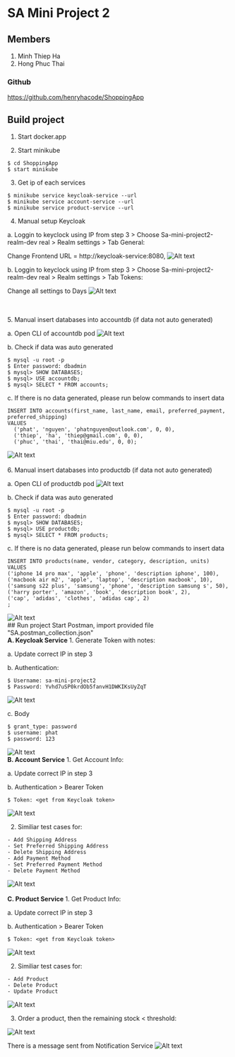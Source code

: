 # SA Mini Project 2
## Members
1. Minh Thiep Ha
2. Hong Phuc Thai

### Github 
https://github.com/henryhacode/ShoppingApp

## Build project
1. Start docker.app


2. Start minikube 
```
$ cd ShoppingApp
$ start minikube
```

3. Get ip of each services
```
$ minikube service keycloak-service --url
$ minikube service account-service --url
$ minikube service product-service --url
```

4. Manual setup Keycloak

a. Loggin to keyclock using IP from step 3 > Choose Sa-mini-project2-realm-dev real > Realm settings > Tab General:

Change Frontend URL = http://keycloak-service:8080,
   <img src="./markdown/Screen Shot 2022-10-18 at 8.02.24 PM.png" alt="Alt text" title="People">

b. Loggin to keyclock using IP from step 3 > Choose Sa-mini-project2-realm-dev real > Realm settings > Tab Tokens:

Change all settings to Days
   <img src="./markdown/Screen Shot 2022-10-18 at 8.06.36 PM.png" alt="Alt text" title="People">

<br>
<br>
5. Manual insert databases into accountdb (if data not auto generated)

a. Open CLI of accountdb pod
   <img src="./markdown/Screen Shot 2022-10-18 at 8.20.25 PM.png" alt="Alt text" title="People">

b. Check if data was auto generated

```
$ mysql -u root -p
$ Enter password: dbadmin
$ mysql> SHOW DATABASES;
$ mysql> USE accountdb;
$ mysql> SELECT * FROM accounts;
```
 
c. If there is no data generated, please run below commands to insert data

```
INSERT INTO accounts(first_name, last_name, email, preferred_payment, preferred_shipping)
VALUES
  ('phat', 'nguyen', 'phatnguyen@outlook.com', 0, 0),
  ('thiep', 'ha', 'thiep@gmail.com', 0, 0),
  ('phuc', 'thai', 'thai@miu.edu', 0, 0);
```
<img src="./markdown/Screen Shot 2022-10-18 at 8.21.54 PM.png" alt="Alt text" title="People">

<br>
<br>
6. Manual insert databases into productdb (if data not auto generated)

a. Open CLI of productdb pod
   <img src="./markdown/Screen Shot 2022-10-18 at 8.10.32 PM.png" alt="Alt text" title="People">

b. Check if data was auto generated
```
$ mysql -u root -p
$ Enter password: dbadmin
$ mysql> SHOW DATABASES;
$ mysql> USE productdb;
$ mysql> SELECT * FROM products;
``` 
   c. If there is no data generated, please run below commands to insert data

```
INSERT INTO products(name, vendor, category, description, units)
VALUES
('iphone 14 pro max', 'apple', 'phone', 'description iphone', 100),
('macbook air m2', 'apple', 'laptop', 'description macbook', 10),
('samsung s22 plus', 'samsung', 'phone', 'description samsung s', 50),
('harry porter', 'amazon', 'book', 'description book', 2),
('cap', 'adidas', 'clothes', 'adidas cap', 2)
;  
``` 
   <img src="./markdown/Screen Shot 2022-10-18 at 8.18.12 PM.png" alt="Alt text" title="People">

<br>
## Run project
Start Postman, import provided file "SA.postman_collection.json"

<br>
<b>A. Keycloak Service</b>
1. Generate Token with notes:

a. Update correct IP in step 3

b. Authentication: 
```
$ Username: sa-mini-project2
$ Password: Yvhd7uSP0krdOb5fanvH1DWKIKsUyZqT
```
   <img src="./markdown/Screen Shot 2022-10-18 at 8.24.11 PM.png" alt="Alt text" title="People">

c. Body

```
$ grant_type: password
$ username: phat
$ password: 123
```
   <img src="./markdown/Screen Shot 2022-10-18 at 9.48.04 PM.png" alt="Alt text" title="People">

<br>
<b>B. Account Service</b>
1. Get Account Info:

a. Update correct IP in step 3

b. Authentication > Bearer Token
```
$ Token: <get from Keycloak token>
```
   <img src="./markdown/Screen Shot 2022-10-18 at 8.57.53 PM.png" alt="Alt text" title="People">

2. Similiar test cases for:
```
- Add Shipping Address
- Set Preferred Shipping Address
- Delete Shipping Address
- Add Payment Method
- Set Preferred Payment Method
- Delete Payment Method
```
<img src="./markdown/Screen Shot 2022-10-18 at 9.07.20 PM.png" alt="Alt text" title="People">

<br>
<br>
<b>C. Product Service</b>
1. Get Product Info:

a. Update correct IP in step 3

b. Authentication > Bearer Token
```
$ Token: <get from Keycloak token>
```
   <img src="./markdown/Screen Shot 2022-10-18 at 9.28.27 PM.png" alt="Alt text" title="People">

2. Similiar test cases for:
```
- Add Product
- Delete Product
- Update Product
```
<img src="./markdown/Screen Shot 2022-10-18 at 9.29.31 PM.png" alt="Alt text" title="People">

3. Order a product, then the remaining stock < threshold:
<img src="./markdown/Screen Shot 2022-10-18 at 9.31.45 PM.png" alt="Alt text" title="People">

There is a message sent from Notification Service
<img src="./markdown/Screen Shot 2022-10-18 at 9.34.09 PM.png" alt="Alt text" title="People">
